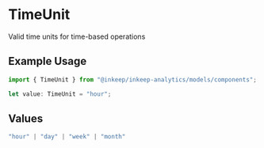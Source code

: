 # TimeUnit

Valid time units for time-based operations

## Example Usage

```typescript
import { TimeUnit } from "@inkeep/inkeep-analytics/models/components";

let value: TimeUnit = "hour";
```

## Values

```typescript
"hour" | "day" | "week" | "month"
```